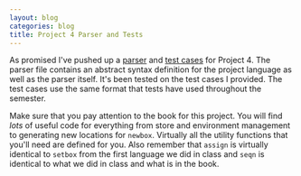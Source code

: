 ```yaml
---
layout: blog
categories: blog
title: Project 4 Parser and Tests
---
```

As promised I've pushed up a [parser](http://palexand.github.io/eecs662/resources/cfwaes-parser.rkt) and [test cases](http://palexand.github.io/eecs662/resources/cfwaes-tests.rkt) for Project 4.  The parser file contains an abstract syntax definition for the project language as well as the parser itself.  It's been tested on the test cases I provided.  The test cases use the same format that tests have used throughout the semester.

Make sure that you pay attention to the book for this project.  You will find *lots* of useful code for everything from store and environment management to generating new locations for `newbox`.  Virtually all the utility functions that you'll need are defined for you.  Also remember that `assign` is virtually identical to `setbox` from the first language we did in class and `seqn` is identical to what we did in class and what is in the book.